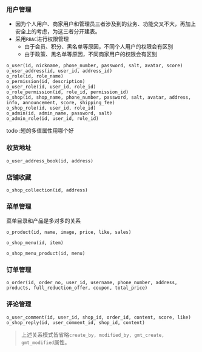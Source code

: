 ### 用户管理
- 因为个人用户、商家用户和管理员三者涉及到的业务、功能交叉不大，再加上安全上的考虑，为这三者分开建表。
- 采用`RBAC`进行权限管理
	- 由于会员、积分、黑名单等原因，不同个人用户的权限会有区别
	- 由于政策、黑名单等原因，不同商家用户的权限会有区别
```
o_user(id, nickname, phone_number, password, salt, avatar, score)
o_user_address(id, user_id, address_id)
o_role(id, role_name)
o_permission(id, description)
o_user_role(id, user_id, role_id)
o_role_permission(id, role_id, permission_id)
o_shop(id, shop_name, phone_number, password, salt, avatar, address, info, announcement, score, shipping_fee)
o_shop_role(id, user_id, role_id)
o_admin(id, admin_name, password, salt)
o_admin_role(id, user_id, role_id)
```
todo :短的多值属性用哪个好
### 收货地址
```
o_user_address_book(id, address)
```

### 店铺收藏
```
o_shop_collection(id, address)
```

### 菜单管理
菜单目录和产品是多对多的关系
```
o_product(id, name, image, price, like, sales)
```
```
o_shop_menu(id, item)
```
```
o_shop_menu_product(id, menu)
```
### 订单管理

```
o_order(id, order_no, user_id, username, phone_number, address, products, full_reduction_offer, coupon, total_price)
```

### 评论管理
```
o_user_comment(id, user_id, shop_id, order_id, content, score, like)
o_shop_reply(id, user_comment_id, shop_id, content)
```


> 上述关系模式皆省略`create_by, modified_by, gmt_create, gmt_modified`属性。

<!--stackedit_data:
eyJoaXN0b3J5IjpbLTQyMzAzNjYxLDEzMzI1NzEwMywtNDkxNz
gyNDM2LDEwNTc1NTE5ODksMTIyODU1MDg0NCwtMTEyMTkzNzQ5
OSwxOTQ0NTA4NzQ2LC04NDA4NDUyMDgsLTk1Mzc4OTg0MSwtMT
Q3OTI5NjUyOSwtMTExMjEwODkwOCwxNDIwOTc2MDg5LC03MjI4
MDQyNDUsLTIxMjM4NzYwMzEsLTE3MTgyMTQxNSwtMTY5ODA4ND
kxNCwtMTg1MzY4MTA0MCwxNjQxOTY3NTgyLDIxMTYxNTMwODYs
LTE5MjE0MjE2OTZdfQ==
-->
